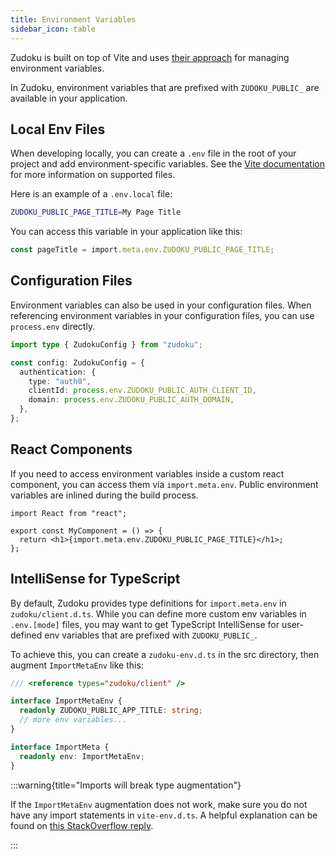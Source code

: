 ```yaml
---
title: Environment Variables
sidebar_icon: table
---
```


Zudoku is built on top of Vite and uses [their approach](https://vitejs.dev/guide/env-and-mode) for managing environment variables.

In Zudoku, environment variables that are prefixed with `ZUDOKU_PUBLIC_` are available in your application.

## Local Env Files

When developing locally, you can create a `.env` file in the root of your project and add environment-specific variables. See the [Vite documentation](https://vitejs.dev/guide/env-and-mode.html#env-files) for more information on supported files.

Here is an example of a `.env.local` file:

```sh
ZUDOKU_PUBLIC_PAGE_TITLE=My Page Title
```

You can access this variable in your application like this:

```ts
const pageTitle = import.meta.env.ZUDOKU_PUBLIC_PAGE_TITLE;
```

## Configuration Files

Environment variables can also be used in your configuration files. When referencing environment variables in your configuration files, you can use `process.env` directly.

```ts
import type { ZudokuConfig } from "zudoku";

const config: ZudokuConfig = {
  authentication: {
    type: "auth0",
    clientId: process.env.ZUDOKU_PUBLIC_AUTH_CLIENT_ID,
    domain: process.env.ZUDOKU_PUBLIC_AUTH_DOMAIN,
  },
};
```

## React Components

If you need to access environment variables inside a custom react component, you can access them via `import.meta.env`. Public environment variables are inlined during the build process.

```tsx
import React from "react";

export const MyComponent = () => {
  return <h1>{import.meta.env.ZUDOKU_PUBLIC_PAGE_TITLE}</h1>;
};
```

## IntelliSense for TypeScript

By default, Zudoku provides type definitions for `import.meta.env` in `zudoku/client.d.ts`. While you can define more custom env variables in `.env.[mode]` files, you may want to get TypeScript IntelliSense for user-defined env variables that are prefixed with `ZUDOKU_PUBLIC_`.

To achieve this, you can create a `zudoku-env.d.ts` in the src directory, then augment `ImportMetaEnv` like this:

```typescript
/// <reference types="zudoku/client" />

interface ImportMetaEnv {
  readonly ZUDOKU_PUBLIC_APP_TITLE: string;
  // more env variables...
}

interface ImportMeta {
  readonly env: ImportMetaEnv;
}
```

:::warning{title="Imports will break type augmentation"}

If the `ImportMetaEnv` augmentation does not work, make sure you do not have any import statements in `vite-env.d.ts`. A helpful explanation can be found on [this StackOverflow reply](https://stackoverflow.com/a/51114250).

:::
